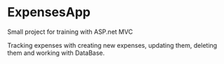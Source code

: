 # ExpensesApp

Small project for training with ASP.net MVC

Tracking expenses with creating new expenses, updating them,
deleting them and working with DataBase.
